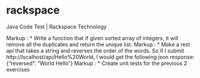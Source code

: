 # rackspace
Java Code Test | Rackspace Technology

Markup : * Write a function that if given sorted array of integers, it will remove all the duplicates and return the unique list.
Markup : * Make a rest api that takes a string and reverses the order of the words. So if I submit http://localhost/api/Hello%20World, I would get the following json response: {“reversed”: “World Hello”}
Markup : * Create unit tests for the previous 2 exercises
